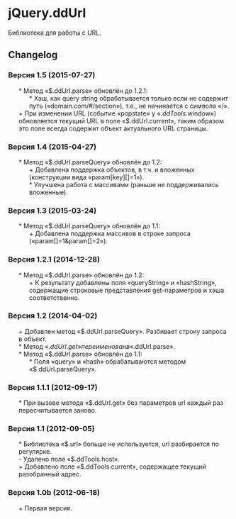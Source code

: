 # jQuery.ddUrl
Библиотека для работы с URL.

## Changelog
### Версия 1.5 (2015-07-27)
* \* Метод «$.ddUrl.parse» обновлён до 1.2.1:
	* \* Хэш, как query string обрабатывается только если не содержит путь («domain.com/#/section»), т.е., не начинается с символа «/».
* \+ При изменении URL (событие «popstate» у «$.ddTools.$window») обновляется текущий URL в поле «$.ddUrl.current», таким образом это поле всегда содержит объект актуального URL страницы.

### Версия 1.4 (2015-04-27)
* \* Метод «$.ddUrl.parseQuery» обновлён до 1.2:
	* \+ Добавлена поддержка объектов, в т.ч. и вложенных (конструкции вида «param[key][]=1»).
	* \* Улучшена работа с массивами (раньше не поддерживались вложенные).

### Версия 1.3 (2015-03-24)
* \* Метод «$.ddUrl.parseQuery» обновлён до 1.1:
	* \+ Добавлена поддержка массивов в строке запроса («param[]=1&param[]=2»).

### Версия 1.2.1 (2014-12-28)
* \* Метод «$.ddUrl.parse» обновлён до 1.2:
	* \+ К результату добавлены поля «queryString» и «hashString», содержащие строковые представления get-параметров и хэша соответственно.

### Версия 1.2 (2014-04-02)
* \+ Добавлен метод «$.ddUrl.parseQuery». Разбивает строку запроса в объект.
* \* Метод «$.ddUrl.get» переименован в «$.ddUrl.parse».
* \* Метод «$.ddUrl.parse» обновлён до 1.1:
	* \* Поля «query» и «hash» обрабатываются методом «$.ddUrl.parseQuery».

### Версия 1.1.1 (2012-09-17)
* \* При вызове метода «$.ddUrl.get» без параметров url каждый раз пересчитывается заново.

### Версия 1.1 (2012-09-05)
* \* Библиотека «$.url» больше не используется, url разбирается по регулярке.
* \- Удалено поле «$.ddTools.host».
* \+ Добавлено поле «$.ddTools.current», содержащее текущий разобранный адрес.

### Версия 1.0b (2012-06-18)
* \+ Первая версия.

<style>ul{list-style:none;}</style>